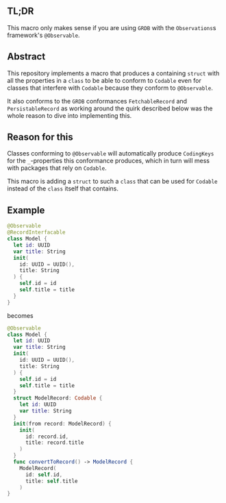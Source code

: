 ## TL;DR
This macro only makes sense if you are using `GRDB` with the `Observations`s framework's `@Observable`.

## Abstract
This repository implements a macro that produces a containing `struct` with all the properties
in a `class` to be able to conform to `Codable` even for classes that
interfere with `Codable` because they conform to `@Observable`.

It also conforms to the `GRDB` conformances `FetchableRecord` and `PersistableRecord` as working around 
the quirk described below was the whole reason to dive into implementing this.

## Reason for this
Classes conforming to `@Observable` will automatically produce `CodingKeys` for
the `_`-properties this conformance produces, which in turn will mess with
packages that rely on `Codable`.

This macro is adding a `struct` to such a `class` that can be used for `Codable`
instead of the `class` itself that contains.

## Example
```swift
@Observable
@RecordInterfacable
class Model {
  let id: UUID
  var title: String
  init(
    id: UUID = UUID(),
    title: String
  ) {
    self.id = id
    self.title = title
  }
}
```
becomes
```swift
@Observable
class Model {
  let id: UUID
  var title: String
  init(
    id: UUID = UUID(),
    title: String
  ) {
    self.id = id
    self.title = title
  }
  struct ModelRecord: Codable {
    let id: UUID
    var title: String
  }
  init(from record: ModelRecord) {
    init(
      id: record.id,
      title: record.title
    )
  }
  func convertToRecord() -> ModelRecord {
    ModelRecord(
      id: self.id,
      title: self.title
    )
}
```
